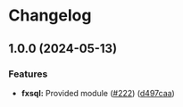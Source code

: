 # Changelog

## 1.0.0 (2024-05-13)


### Features

* **fxsql:** Provided module ([#222](https://github.com/ankorstore/yokai/issues/222)) ([d497caa](https://github.com/ankorstore/yokai/commit/d497caacc53d2c6a86d3d2332c3d5d0ddcc9bbe4))
